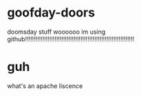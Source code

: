 # goofday-doors
doomsday stuff woooooo im using github!!!!!!!!!!!!!!!!!!!!!!!!!!!!!!!!!!!!!!!!!!!!!!!!!!!!!!!!!!!!!!!

# guh
what's an apache liscence
